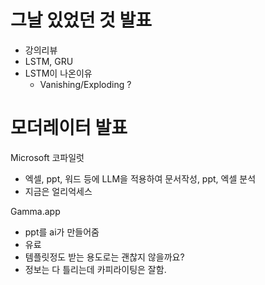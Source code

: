 
# 그날 있었던 것 발표
- 강의리뷰
- LSTM, GRU
- LSTM이 나온이유
	- Vanishing/Exploding ?


# 모더레이터 발표
Microsoft 코파일럿
- 엑셀, ppt, 워드 등에 LLM을 적용하여 문서작성, ppt, 엑셀 분석
- 지금은 얼리억세스

Gamma.app
- ppt를 ai가 만들어줌
- 유료
- 템플릿정도 받는 용도로는 괜찮지 않을까요?
- 정보는 다 틀리는데 카피라이팅은 잘함.


